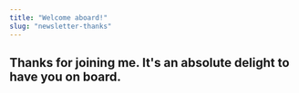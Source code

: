 ```yaml
---
title: "Welcome aboard!"
slug: "newsletter-thanks"
---
```


## Thanks for joining me. It's an absolute delight to have you on board.
